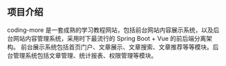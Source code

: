 ## 项目介绍
coding-more 是一套成熟的学习教程网站，包括前台网站内容展示系统，以及后台网站内容管理系统，采用时下最流行的 Spring Boot + Vue 的前后端分离架构。
前台展示系统包括首页门户、文章展示、文章搜索、文章推荐等等模块。后台管理系统包括文章管理、统计报表、权限管理等模块。
